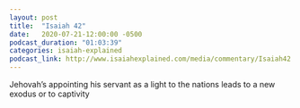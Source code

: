 ```yaml
---
layout: post
title:  "Isaiah 42"
date:   2020-07-21-12:00:00 -0500
podcast_duration: "01:03:39"
categories: isaiah-explained
podcast_link: http://www.isaiahexplained.com/media/commentary/Isaiah42.mp3
---
```

Jehovah’s appointing his servant as a light to the nations leads to a new exodus or to captivity
